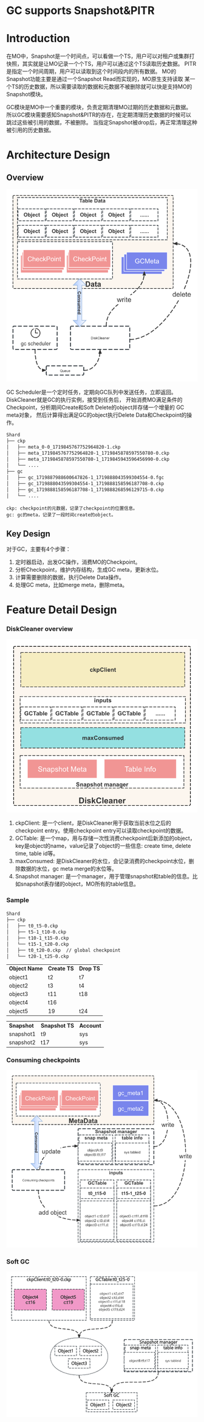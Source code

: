 # GC supports Snapshot&PITR

# **Introduction**
在MO中，Snapshot是一个时间点，可以看做一个TS，用户可以对租户或集群打快照，其实就是让MO记录一个个TS，用户可以通过这个TS读取历史数据。
PITR是指定一个时间周期，用户可以读取到这个时间段内的所有数据。 MO的Snapshot功能主要是通过一个Snapshot Read而实现的，MO原生支持读取
某一个TS的历史数据，所以需要读取的数据和元数据不被删除就可以快是支持MO的Snapshot模块。

GC模块是MO中一个重要的模块，负责定期清理MO过期的历史数据和元数据。
所以GC模块需要感知Snapshot&PITR的存在，在定期清理历史数据的时候可以 跳过这些被引用的数据，不被删除。
当指定Snapshot被drop后，再正常清理这种被引用的历史数据。

# **Architecture Design**

## Overview


![alt_text](imgs/gc-overview.png "image_tooltip")

GC Scheduler是一个定时任务，定期向GC队列中发送任务，立即返回。
DiskCleaner就是GC的执行实例，接受到任务后， 开始消费MO满足条件的Checkpoint，分析期间Create和Soft Delete的object并存储一个增量的
GC meta对象， 然后计算得出满足GC的object执行Delete Data和Checkpoint的操作。

```shell
Shard
├── ckp
│   ├── meta_0-0_1719845767752964820-1.ckp
│   ├── meta_1719845767752964820-1_1719845878597550780-0.ckp
│   ├── meta_1719845878597550780-1_1719845943596456990-0.ckp
│   └── ....
├── gc
│   ├── gc_1719887988600647826-1_1719888043599304554-0.fgc
│   ├── gc_1719888043599304554-1_1719888158596187708-0.ckp
│   ├── gc_1719888158596187708-1_1719888268596129715-0.ckp
│   └── ....

ckp: checkpoint的元数据，记录了checkpoint的位置信息。
gc: gc的meta，记录了一段时间create的object。
```

## Key Design

对于GC，主要有4个步骤：


1. 定时器启动，出发GC操作，消费MO的Checkpoint。
2. 分析Checkpoint，维护内存结构，生成GC meta，更新水位。
3. 计算需要删除的数据，执行Delete Data操作。
4. 处理GC meta，比如merge meta，删除meta。

# **Feature Detail Design**

### **DiskCleaner overview**

![alt_text](imgs/disk-cleaner.png "image_tooltip")


1. ckpClient: 是一个client，是DiskCleaner用于获取当前水位之后的checkpoint entry。使用checkpoint entry可以读取checkpoint的数据。
2. GCTable: 是一个map，用与存储一次性消费checkpoint后新添加的object，key是object的name，value记录了object的一些信息: create time, delete time, table id等。
3. maxConsumed: 是DiskCleaner的水位，会记录消费的checkpoint水位，删除数据的水位，gc meta merge的水位等。
4. Snapshot manager: 是一个manager，用于管理snapshot和table的信息。比如snapshot表存储的object，MO所有的table信息。

### **Sample**
```shell
Shard
├── ckp
│   ├── t0_t5-0.ckp
│   ├── t5-1_t10-0.ckp
│   ├── t10-1_t15-0.ckp
│   └── t15-1_t20-0.ckp
│   ├── t0_t20-0.ckp  // global checkpoint
│   └── t20-1_t25-0.ckp
```

<table>
  <tr>
   <td><strong>Object Name</strong>
   </td>
   <td><strong>Create TS</strong>
   </td>
   <td><strong>Drop TS</strong>
   </td>
  </tr>
  <tr>
   <td>object1
   </td>
   <td>t2
   </td>
   <td>t7
   </td>
  </tr>
  <tr>
   <td>object2
   </td>
   <td>t3
   </td>
   <td>t4
   </td>
  </tr>
  <tr>
   <td>object3
   </td>
   <td>t11
   </td>
   <td>t18
   </td>
  </tr>
  <tr>
   <td>object4
   </td>
   <td>t16
   </td>
   <td>
   </td>
  </tr>
  <tr>
   <td>object5
   </td>
   <td>19
   </td>
   <td>t24
   </td>
  </tr>
</table>

<table>
  <tr>
   <td><strong>Snapshot</strong>
   </td>
   <td><strong>Snapshot TS</strong>
   </td>
   <td><strong>Account</strong>
   </td>
  </tr>
  <tr>
   <td>snapshot1
   </td>
   <td>t9
   </td>
   <td>sys
   </td>
  </tr>
  <tr>
   <td>snapshot2
   </td>
   <td>t17
   </td>
   <td>sys
   </td>
  </tr>
</table>

### **Consuming checkpoints**

![alt_text](imgs/consuming-checkpoints.png "image_tooltip")

### **Soft GC**

![alt_text](imgs/soft-gc.png "image_tooltip")